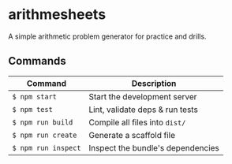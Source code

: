 # arithmesheets
A simple arithmetic problem generator for practice and drills.

## Commands
Command                | Description                                      |
-----------------------|--------------------------------------------------|
`$ npm start`          | Start the development server
`$ npm test`           | Lint, validate deps & run tests
`$ npm run build`      | Compile all files into `dist/`
`$ npm run create`     | Generate a scaffold file
`$ npm run inspect`    | Inspect the bundle's dependencies